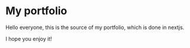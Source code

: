 # My portfolio

Hello everyone, this is the source of my portfolio, which is done in nextjs.

I hope you enjoy it!
